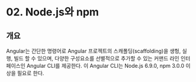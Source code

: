 # 02. Node.js와 npm

<ABG/>

## 개요

Angular는 간단한 명령어로 Angular 프로젝트의 스캐폴딩(scaffolding)을 생헝, 실행, 빌드 할 수 있으며, 다양한 구성요소를 선별적으로 추가할 수 있는 커맨드 라인 인터페이스인 Angular CLI를 제공한다. 이 Angular CLI는 Node.js 6.9.0, npm 3.0.0 이상을 필요로 한다.

<br/>


